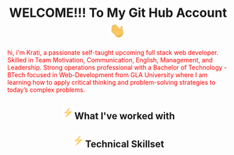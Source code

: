<h1 align="center">WELCOME!!! To My Git Hub Account<img src="tenor.gif" width="40px"></h1>
<p style='color:red;'>
hi, i'm Krati, a passionate self-taught upcoming full stack web developer. Skilled in Team Motivation, Communication, English, Management, and Leadership. Strong operations professional with a Bachelor of Technology - BTech focused in Web-Development from GLA University where I am learning how to apply critical thinking and problem-solving strategies to today’s complex problems.
<h2 align="center"><img src="bolt.gif" width="30px">What I've worked with</h2>
<h2 align="center"><img src="bolt.gif" width="30px">Technical Skillset</h2>